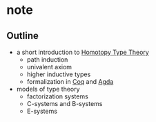note
====

## Outline

* a short introduction to [Homotopy Type Theory](http://homotopytypetheory.org/)
  - path induction
  - univalent axiom
  - higher inductive types
  - formalization in [Coq](https://coq.inria.fr)
    and [Agda](http://wiki.portal.chalmers.se/agda/pmwiki.php)
* models of type theory
  - factorization systems
  - C-systems and B-systems
  - E-systems

